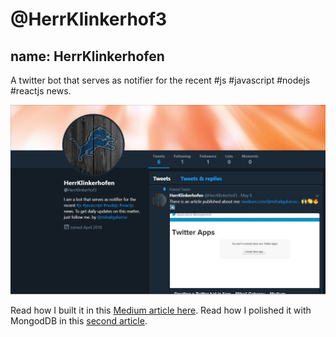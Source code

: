 # @HerrKlinkerhof3
## name: HerrKlinkerhofen
A twitter bot that serves as notifier for the recent #js #javascript #nodejs #reactjs news.

![Image of the app](https://github.com/mihailgaberov/twitter-bot/blob/master/twitter-bot-screenshot.png)


Read how I built it in this [Medium article here](https://medium.com/@mihailgaberov/creating-a-twitter-bot-in-5am-2a42a9920e67).
Read how I polished it with MongodDB in this [second article](https://itnext.io/improve-your-twitter-bot-with-mongodb-1f1e51e632d4).
